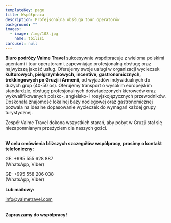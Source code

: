 ```yaml
---
templateKey: page
title: Współpraca
description: Profejsonalna obsługa tour operatorów
background: ""
images:
  - image: /img/108.jpg
    name: tbilisi
carousel: null
---
```

**Biuro podróży Vaime Travel** sukcesywnie współpracuje z wieloma polskimi agentami i tour operatorami, zapewniając profesjonalną obsługę oraz najwyższą jakość usług. Oferujemy swoje usługi w organizacji wycieczek **kulturowych, pielgrzymkowych, incentive, gastronomicznych, trekkingowych po Gruzji i Armenii**, od wyjazdów indywidualnych do dużych grup (40-50 os).  Oferujemy transport o wysokim europejskim standardzie, obsługę profesjonalnych doświadczonych kierowców oraz wykwalifikowanych polsko-, angielsko- i rosyjskojęzycznych przewodników. Doskonała znajomość lokalnej bazy noclegowej oraz gastronomicznej pozwala na idealne dopasowanie wycieczek do wymagań każdej grupy turystycznej.

Zespół Vaime Travel dokona wszystkich starań, aby pobyt w Gruzji stał się niezapomnianym przeżyciem dla naszych gości.

\
**W celu omówienia bliższych szczegółów współpracy, prosimy o kontakt telefoniczny:**

GE: +995 555 628 887\
(WhatsApp, VIber)

GE: +995 558 206 038\
(WhatsApp, VIber)

**Lub mailowy:**

info@vaimetravel.com

\
**Zapraszamy do współpracy!**